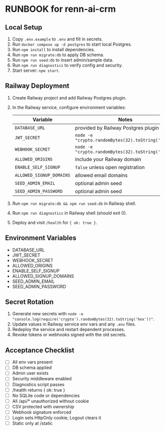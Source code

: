 # RUNBOOK for renn-ai-crm

## Local Setup
1. Copy `.env.example` to `.env` and fill in secrets.
2. Run `docker compose up -d postgres` to start local Postgres.
3. Run `npm install` to install dependencies.
4. Run `npm run migrate:db` to apply DB schema.
5. Run `npm run seed:db` to insert admin/sample data.
6. Run `npm run diagnostics` to verify config and security.
7. Start server: `npm start`.

## Railway Deployment
1. Create Railway project and add Railway Postgres plugin.
2. In the Railway service, configure environment variables:

   | Variable | Notes |
   |----------|-------|
   | `DATABASE_URL` | provided by Railway Postgres plugin |
   | `JWT_SECRET` | `node -e "crypto.randomBytes(32).toString('hex')"` |
   | `WEBHOOK_SECRET` | `node -e "crypto.randomBytes(32).toString('hex')"` |
   | `ALLOWED_ORIGINS` | include your Railway domain |
   | `ENABLE_SELF_SIGNUP` | `false` unless open registration |
   | `ALLOWED_SIGNUP_DOMAINS` | allowed email domains |
   | `SEED_ADMIN_EMAIL` | optional admin seed |
   | `SEED_ADMIN_PASSWORD` | optional admin seed |

3. Run `npm run migrate:db && npm run seed:db` in Railway shell.
4. Run `npm run diagnostics` in Railway shell (should exit 0).
5. Deploy and visit `/health` for `{ ok: true }`.

## Environment Variables
- DATABASE_URL
- JWT_SECRET
- WEBHOOK_SECRET
- ALLOWED_ORIGINS
- ENABLE_SELF_SIGNUP
- ALLOWED_SIGNUP_DOMAINS
- SEED_ADMIN_EMAIL
- SEED_ADMIN_PASSWORD

## Secret Rotation
1. Generate new secrets with `node -e "console.log(require('crypto').randomBytes(32).toString('hex'))"`.
2. Update values in Railway service env vars and any `.env` files.
3. Redeploy the service and restart dependent processes.
4. Revoke tokens or webhooks signed with the old secrets.

## Acceptance Checklist
- [ ] All env vars present
- [ ] DB schema applied
- [ ] Admin user exists
- [ ] Security middleware enabled
- [ ] Diagnostics script passes
- [ ] /health returns { ok: true }
- [ ] No SQLite code or dependencies
- [ ] All /api/* unauthorized without cookie
- [ ] CSV protected with ownership
- [ ] Webhook signature enforced
- [ ] Login sets HttpOnly cookie; Logout clears it
- [ ] Static only at /static
